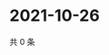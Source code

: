 # 2021-10-26

共 0 条

<!-- BEGIN WEIBO -->
<!-- 最后更新时间 Tue Oct 26 2021 12:14:30 GMT+0800 (China Standard Time) -->

<!-- END WEIBO -->
